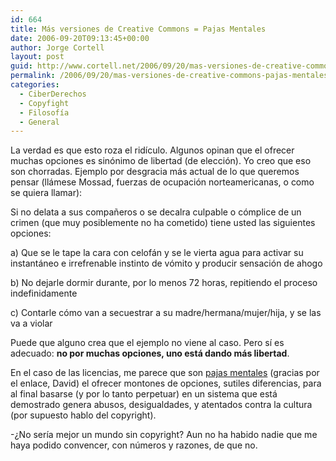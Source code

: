 ```yaml
---
id: 664
title: Más versiones de Creative Commons = Pajas Mentales
date: 2006-09-20T09:13:45+00:00
author: Jorge Cortell
layout: post
guid: http://www.cortell.net/2006/09/20/mas-versiones-de-creative-commons-pajas-mentales/
permalink: /2006/09/20/mas-versiones-de-creative-commons-pajas-mentales/
categories:
  - CiberDerechos
  - Copyfight
  - Filosofí­a
  - General
---
```

La verdad es que esto roza el ridí­culo. Algunos opinan que el ofrecer muchas opciones es sinónimo de libertad (de elección). Yo creo que eso son chorradas. Ejemplo por desgracia más actual de lo que queremos pensar (llámese Mossad, fuerzas de ocupación norteamericanas, o como se quiera llamar):

Si no delata a sus compañeros o se decalra culpable o cómplice de un crimen (que muy posiblemente no ha cometido) tiene usted las siguientes opciones:

a) Que se le tape la cara con celofán y se le vierta agua para activar su instantáneo e irrefrenable instinto de vómito y producir sensación de ahogo
  
b) No dejarle dormir durante, por lo menos 72 horas, repitiendo el proceso indefinidamente
  
c) Contarle cómo van a secuestrar a su madre/hermana/mujer/hija, y se las va a violar

Puede que alguno crea que el ejemplo no viene al caso. Pero sí­ es adecuado: **no por muchas opciones, uno está dando más libertad**.

En el caso de las licencias, me parece que son <a target="_blank" title="Terry Hancock para freesoftwaremagazine" href="http://www.freesoftwaremagazine.com/node/1566">pajas mentales</a> (gracias por el enlace, David) el ofrecer montones de opciones, sutiles diferencias, para al final basarse (y por lo tanto perpetuar) en un sistema que está demostrado genera abusos, desigualdades, y atentados contra la cultura (por supuesto hablo del copyright).

-¿No serí­a mejor un mundo sin copyright? Aun no ha habido nadie que me haya podido convencer, con números y razones, de que no.